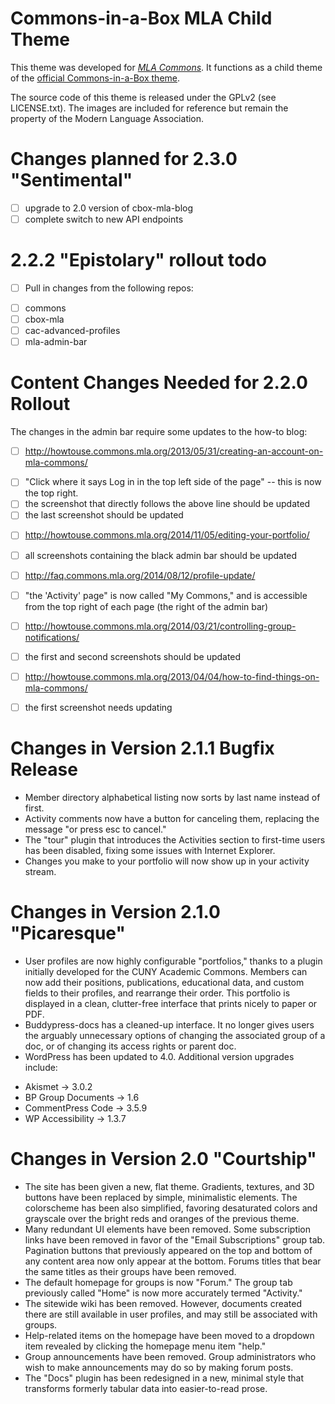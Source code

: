 # Commons-in-a-Box MLA Child Theme

This theme was developed for [_MLA Commons_][1]. It functions as a child 
theme of the [official Commons-in-a-Box theme][2].

The source code of this theme is released under the GPLv2 (see LICENSE.txt). 
The images are included for reference but remain the property of the Modern 
Language Association.

[1]: http://commons.mla.org
[2]: https://github.com/cuny-academic-commons/cbox-theme

# Changes planned for 2.3.0 "Sentimental" 
 * [ ] upgrade to 2.0 version of cbox-mla-blog 
 * [ ] complete switch to new API endpoints

# 2.2.2 "Epistolary" rollout todo

 * [ ] Pull in changes from the following repos: 
  - [ ] commons
  - [ ] cbox-mla
  - [ ] cac-advanced-profiles 
  - [ ] mla-admin-bar

# Content Changes Needed for 2.2.0 Rollout 

The changes in the admin bar require some updates to the how-to blog: 
 * [ ] http://howtouse.commons.mla.org/2013/05/31/creating-an-account-on-mla-commons/  
  - [ ] "Click where it says Log in in the top left side of the page" -- this is now the top right. 
  - [ ] the screenshot that directly follows the above line should be updated 
  - [ ] the last screenshot should be updated 
 * [ ] http://howtouse.commons.mla.org/2014/11/05/editing-your-portfolio/ 
  - [ ] all screenshots containing the black admin bar should be updated
 * [ ] http://faq.commons.mla.org/2014/08/12/profile-update/ 
  - [ ] "the 'Activity' page" is now called "My Commons," and is accessible from the top right of each page (the right of the admin bar) 
 * [ ] http://howtouse.commons.mla.org/2014/03/21/controlling-group-notifications/
  - [ ] the first and second screenshots should be updated 
 * [ ] http://howtouse.commons.mla.org/2013/04/04/how-to-find-things-on-mla-commons/  
  - [ ] the first screenshot needs updating

# Changes in Version 2.1.1 Bugfix Release

 * Member directory alphabetical listing now sorts by last name instead of first. 
 * Activity comments now have a button for canceling them, replacing the message "or press esc to cancel." 
 * The "tour" plugin that introduces the Activities section to first-time users has been disabled, fixing some issues with Internet Explorer. 
 * Changes you make to your portfolio will now show up in your activity stream. 

# Changes in Version 2.1.0 "Picaresque" 

 * User profiles are now highly configurable "portfolios," thanks to a plugin initially developed for the CUNY Academic Commons. Members can now add their positions, publications, educational data, and custom fields to their profiles, and rearrange their order. This portfolio is displayed in a clean, clutter-free interface that prints nicely to paper or PDF.  
 * Buddypress-docs has a cleaned-up interface. It no longer gives users the arguably unnecessary options of changing the associated group of a doc, or of changing its access rights or parent doc.  
 * WordPress has been updated to 4.0. Additional version upgrades include: 
  - Akismet -> 3.0.2
  - BP Group Documents -> 1.6
  - CommentPress Code -> 3.5.9
  - WP Accessibility -> 1.3.7

# Changes in Version 2.0 "Courtship" 

 * The site has been given a new, flat theme. Gradients, textures, and 3D buttons have been replaced by simple, minimalistic elements. The colorscheme has been also simplified, favoring desaturated colors and grayscale over the bright reds and oranges of the previous theme. 
 * Many redundant UI elements have been removed. Some subscription links have been removed in favor of the "Email Subscriptions" group tab. Pagination buttons that previously appeared on the top and bottom of any content area now only appear at the bottom. Forums titles that bear the same titles as their groups have been removed. 
 * The default homepage for groups is now "Forum." The group tab previously called "Home" is now more accurately termed "Activity." 
 * The sitewide wiki has been removed. However, documents created there are still available in user profiles, and may still be associated with groups. 
 * Help-related items on the homepage have been moved to a dropdown item revealed by clicking the homepage menu item "help." 
 * Group announcements have been removed. Group administrators who wish to make announcements may do so by making forum posts.  
 * The "Docs" plugin has been redesigned in a new, minimal style that transforms formerly tabular data into easier-to-read prose.  
